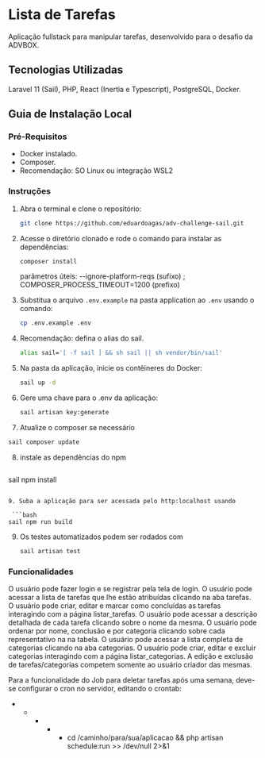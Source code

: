 # Lista de Tarefas

Aplicação fullstack para manipular tarefas, desenvolvido para o desafio da ADVBOX.

## Tecnologias Utilizadas

Laravel 11 (Sail), PHP, React (Inertia e Typescript), PostgreSQL, Docker.

## Guia de Instalação Local

### Pré-Requisitos

- Docker instalado.
- Composer.
- Recomendação: SO Linux ou integração WSL2

### Instruções

1. Abra o terminal e clone o repositório:

   ```bash
   git clone https://github.com/eduardoagas/adv-challenge-sail.git
   ```

2. Acesse o diretório clonado e rode o comando para instalar as dependências:
   
    ```bash
    composer install 
    ```
   parâmetros úteis: --ignore-platform-reqs (sufixo) ; COMPOSER_PROCESS_TIMEOUT=1200 (prefixo)

3. Substitua o arquivo `.env.example` na pasta application ao `.env` usando o comando:
   
    ```bash
    cp .env.example .env
    ```

4. Recomendação: defina o alias do sail.

    ```bash
    alias sail='[ -f sail ] && sh sail || sh vendor/bin/sail'
    ```

5. Na pasta da aplicação, inicie os contêineres do Docker:
   
   ```bash
   sail up -d
   ```

6. Gere uma chave para o .env da aplicação:
   
    ```bash
    sail artisan key:generate
    ```

7.  Atualize o composer se necessário

   ```bash
   sail composer update
   ```

8.  instale as dependências do npm

    ```bash
   sail npm install
   ```

9. Suba a aplicação para ser acessada pelo http:localhost usando

    ```bash
   sail npm run build
   ```

9. Os testes automatizados podem ser rodados com

    ```bash
    sail artisan test
   ```


### Funcionalidades

O usuário pode fazer login e se registrar pela tela de login.
O usuário pode acessar a lista de tarefas que lhe estão atribuídas clicando na aba tarefas.
O usuário pode criar, editar e marcar como concluídas as tarefas interagindo com a página listar_tarefas.
O usuário pode acessar a descrição detalhada de cada tarefa clicando sobre o nome da mesma.
O usuário pode ordenar por nome, conclusão e por categoria clicando sobre cada representativo
na na tabela.
O usuário pode acessar a lista completa de categorias clicando na aba categorias.
O usuário pode criar, editar e excluir categorias interagindo com a página listar_categorias.
A edição e exclusão de tarefas/categorias competem somente ao usuário criador das mesmas.

Para a funcionalidade do Job para deletar tarefas após uma semana, deve-se configurar o cron
no servidor, editando o crontab:

* * * * * cd /caminho/para/sua/aplicacao && php artisan schedule:run >> /dev/null 2>&1
